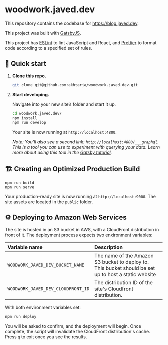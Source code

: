 # woodwork.javed.dev

This repository contains the codebase for https://blog.javed.dev.

This project was built with [GatsbyJS](https://www.gatsbyjs.org/).

This project has [ESLint](https://eslint.org/) to lint JavaScript and React, and [Prettier](https://prettier.io/) to format code according to a specified set of rules.

## 🚀 Quick start

1.  **Clone this repo.**

    ```sh
    git clone git@github.com:akhtarja/woodwork.javed.dev.git
    ```

1.  **Start developing.**

    Navigate into your new site’s folder and start it up.

    ```sh
    cd woodwork.javed.dev/
    npm install
    npm run develop
    ```

    Your site is now running at `http://localhost:4800`.

    _Note: You'll also see a second link: _`http://localhost:4800/___graphql`_. This is a tool you can use to experiment with querying your data. Learn more about using this tool in the [Gatsby tutorial](https://www.gatsbyjs.org/tutorial/part-five/#introducing-graphiql)._

## 🏗 Creating an Optimized Production Build

```
npm run build
npm run serve
```

Your production-ready site is now running at `http://localhost:9000`. The site assets are located in the `public` folder.

## ⚙️ Deploying to Amazon Web Services

The site is hosted in an S3 bucket in AWS, with a CloudFront distribution in front of it. The deployment process expects two enxironment variables:

| Variable name                      | Description                                                                                          |
| :--------------------------------- | :--------------------------------------------------------------------------------------------------- |
| `WOODWORK_JAVED_DEV_BUCKET_NAME`   | The name of the Amazon S3 bucket to deploy to. This bucket should be set up to host a static website |
| `WOODWORK_JAVED_DEV_CLOUDFRONT_ID` | The distribution ID of the site's Cloudfront distribution.                                           |

With both environment variables set:

```sh
npm run deploy
```

You will be asked to confirm, and the deployment will begin. Once complete, the script will invalidate the CloudFront distribution's cache. Press `q` to exit once you see the results.
